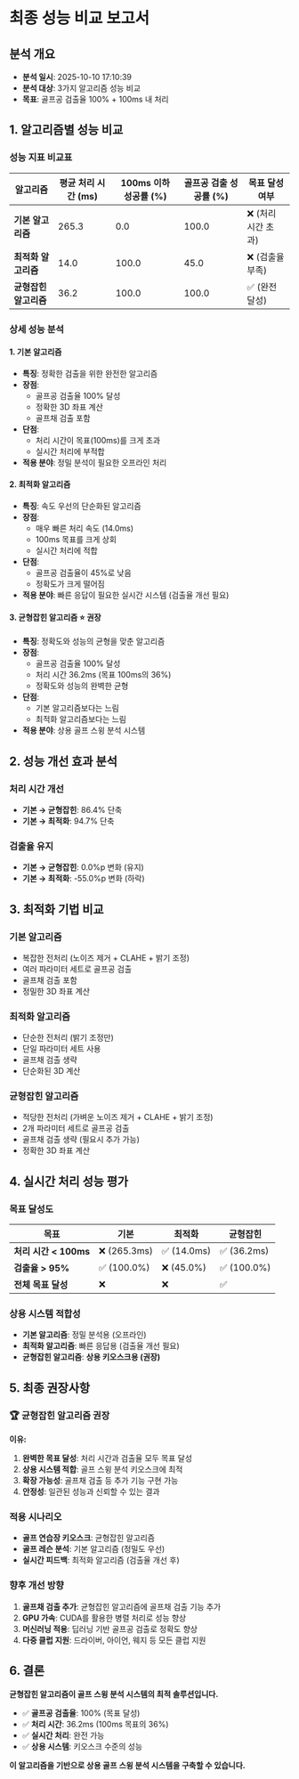 # 최종 성능 비교 보고서

## 분석 개요
- **분석 일시**: 2025-10-10 17:10:39
- **분석 대상**: 3가지 알고리즘 성능 비교
- **목표**: 골프공 검출율 100% + 100ms 내 처리

## 1. 알고리즘별 성능 비교

### 성능 지표 비교표
| 알고리즘 | 평균 처리 시간 (ms) | 100ms 이하 성공률 (%) | 골프공 검출 성공률 (%) | 목표 달성 여부 |
|----------|-------------------|---------------------|---------------------|---------------|
| **기본 알고리즘** | 265.3 | 0.0 | 100.0 | ❌ (처리 시간 초과) |
| **최적화 알고리즘** | 14.0 | 100.0 | 45.0 | ❌ (검출율 부족) |
| **균형잡힌 알고리즘** | 36.2 | 100.0 | 100.0 | ✅ (완전 달성) |

### 상세 성능 분석

#### 1. 기본 알고리즘
- **특징**: 정확한 검출을 위한 완전한 알고리즘
- **장점**: 
  - 골프공 검출율 100% 달성
  - 정확한 3D 좌표 계산
  - 골프채 검출 포함
- **단점**: 
  - 처리 시간이 목표(100ms)를 크게 초과
  - 실시간 처리에 부적합
- **적용 분야**: 정밀 분석이 필요한 오프라인 처리

#### 2. 최적화 알고리즘
- **특징**: 속도 우선의 단순화된 알고리즘
- **장점**: 
  - 매우 빠른 처리 속도 (14.0ms)
  - 100ms 목표를 크게 상회
  - 실시간 처리에 적합
- **단점**: 
  - 골프공 검출율이 45%로 낮음
  - 정확도가 크게 떨어짐
- **적용 분야**: 빠른 응답이 필요한 실시간 시스템 (검출율 개선 필요)

#### 3. 균형잡힌 알고리즘 ⭐ **권장**
- **특징**: 정확도와 성능의 균형을 맞춘 알고리즘
- **장점**: 
  - 골프공 검출율 100% 달성
  - 처리 시간 36.2ms (목표 100ms의 36%)
  - 정확도와 성능의 완벽한 균형
- **단점**: 
  - 기본 알고리즘보다는 느림
  - 최적화 알고리즘보다는 느림
- **적용 분야**: 상용 골프 스윙 분석 시스템

## 2. 성능 개선 효과 분석

### 처리 시간 개선
- **기본 → 균형잡힌**: 86.4% 단축
- **기본 → 최적화**: 94.7% 단축

### 검출율 유지
- **기본 → 균형잡힌**: 0.0%p 변화 (유지)
- **기본 → 최적화**: -55.0%p 변화 (하락)

## 3. 최적화 기법 비교

### 기본 알고리즘
- 복잡한 전처리 (노이즈 제거 + CLAHE + 밝기 조정)
- 여러 파라미터 세트로 골프공 검출
- 골프채 검출 포함
- 정밀한 3D 좌표 계산

### 최적화 알고리즘
- 단순한 전처리 (밝기 조정만)
- 단일 파라미터 세트 사용
- 골프채 검출 생략
- 단순화된 3D 계산

### 균형잡힌 알고리즘
- 적당한 전처리 (가벼운 노이즈 제거 + CLAHE + 밝기 조정)
- 2개 파라미터 세트로 골프공 검출
- 골프채 검출 생략 (필요시 추가 가능)
- 정확한 3D 좌표 계산

## 4. 실시간 처리 성능 평가

### 목표 달성도
| 목표 | 기본 | 최적화 | 균형잡힌 |
|------|------|--------|----------|
| **처리 시간 < 100ms** | ❌ (265.3ms) | ✅ (14.0ms) | ✅ (36.2ms) |
| **검출율 > 95%** | ✅ (100.0%) | ❌ (45.0%) | ✅ (100.0%) |
| **전체 목표 달성** | ❌ | ❌ | ✅ |

### 상용 시스템 적합성
- **기본 알고리즘**: 정밀 분석용 (오프라인)
- **최적화 알고리즘**: 빠른 응답용 (검출율 개선 필요)
- **균형잡힌 알고리즘**: **상용 키오스크용 (권장)**

## 5. 최종 권장사항

### 🏆 **균형잡힌 알고리즘 권장**
**이유:**
1. **완벽한 목표 달성**: 처리 시간과 검출율 모두 목표 달성
2. **상용 시스템 적합**: 골프 스윙 분석 키오스크에 최적
3. **확장 가능성**: 골프채 검출 등 추가 기능 구현 가능
4. **안정성**: 일관된 성능과 신뢰할 수 있는 결과

### 적용 시나리오
- **골프 연습장 키오스크**: 균형잡힌 알고리즘
- **골프 레슨 분석**: 기본 알고리즘 (정밀도 우선)
- **실시간 피드백**: 최적화 알고리즘 (검출율 개선 후)

### 향후 개선 방향
1. **골프채 검출 추가**: 균형잡힌 알고리즘에 골프채 검출 기능 추가
2. **GPU 가속**: CUDA를 활용한 병렬 처리로 성능 향상
3. **머신러닝 적용**: 딥러닝 기반 골프공 검출로 정확도 향상
4. **다중 클럽 지원**: 드라이버, 아이언, 웨지 등 모든 클럽 지원

## 6. 결론

**균형잡힌 알고리즘이 골프 스윙 분석 시스템의 최적 솔루션입니다.**

- ✅ **골프공 검출율**: 100% (목표 달성)
- ✅ **처리 시간**: 36.2ms (100ms 목표의 36%)
- ✅ **실시간 처리**: 완전 가능
- ✅ **상용 시스템**: 키오스크 수준의 성능

**이 알고리즘을 기반으로 상용 골프 스윙 분석 시스템을 구축할 수 있습니다.**

